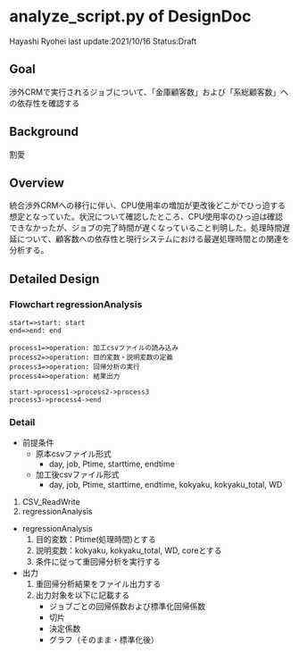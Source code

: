 # analyze_script.py of DesignDoc

Hayashi Ryohei
last update:2021/10/16
Status:Draft

## Goal

渉外CRMで実行されるジョブについて、「金庫顧客数」および「系総顧客数」への依存性を確認する

## Background

割愛

## Overview

統合渉外CRMへの移行に伴い、CPU使用率の増加が更改後どこかでひっ迫する想定となっていた。状況について確認したところ、CPU使用率のひっ迫は確認できなかったが、ジョブの完了時間が遅くなっていること判明した。処理時間遅延について、顧客数への依存性と現行システムにおける最遅処理時間との関連を分析する。

## Detailed Design

### Flowchart regressionAnalysis

```flow
start=>start: start
end=>end: end

process1=>operation: 加工csvファイルの読み込み
process2=>operation: 目的変数・説明変数の定義
process3=>operation: 回帰分析の実行
process4=>operation: 結果出力

start->process1->process2->process3
process3->process4->end
```

### Detail

- 前提条件
  - 原本csvファイル形式
    - day, job, Ptime, starttime, endtime
  - 加工後csvファイル形式
    - day, job, Ptime, starttime, endtime, kokyaku, kokyaku_total, WD

1. CSV_ReadWrite
2. regressionAnalysis  

- regressionAnalysis
  1. 目的変数：Ptime(処理時間)とする
  2. 説明変数：kokyaku, kokyaku_total, WD, coreとする
  3. 条件に従って重回帰分析を実行する
- 出力
  1. 重回帰分析結果をファイル出力する
  2. 出力対象を以下に記載する
     - ジョブごとの回帰係数および標準化回帰係数
     - 切片
     - 決定係数
     - グラフ（そのまま・標準化後）
